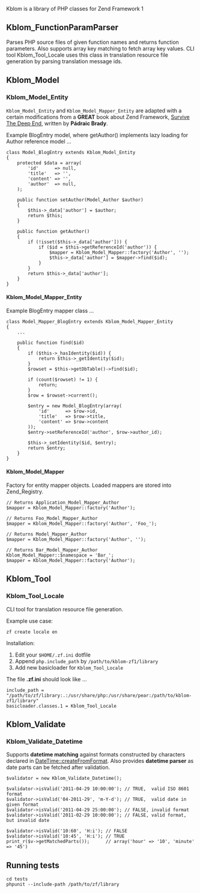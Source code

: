 Kblom is a library of PHP classes for Zend Framework 1

## Kblom_FunctionParamParser

Parses PHP source files of given function names and returns function
parameters. Also supports array key matching to fetch array key values.
CLI tool Kblom_Tool_Locale uses this class in translation resource file
generation by parsing translation message ids.

## Kblom_Model

### Kblom_Model_Entity

`Kblom_Model_Entity` and `Kblom_Model_Mapper_Entity` are adapted with a certain
modifications from a __GREAT__ book about Zend Framework,
[Survive The Deep End](http://survivethedeepend.com/), written by __Pádraic Brady__.

Example BlogEntry model, where getAuthor() implements lazy loading for Author
reference model ...

	class Model_BlogEntry extends Kblom_Model_Entity
	{
		protected $data = array(
			'id'      => null,
			'title'   => '',
			'content' => '',
			'author'  => null,
		);

		public function setAuthor(Model_Author $author)
		{
			$this->_data['author'] = $author;
			return $this;
		}

		public function getAuthor()
		{
			if (!isset($this->_data['author'])) {
				if ($id = $this->getReferenceId('author')) {
					$mapper = Kblom_Model_Mapper::factory('Author', '');
					$this->_data['author'] = $mapper->find($id);
				}
			}
			return $this->_data['author'];
		}
	}

#### Kblom_Model_Mapper_Entity

Example BlogEntry mapper class ...

	class Model_Mapper_BlogEntry extends Kblom_Model_Mapper_Entity
	{
		...

		public function find($id)
		{
			if ($this->_hasIdentity($id)) {
				return $this->_getIdentity($id);
			}
			$rowset = $this->getDbTable()->find($id);

			if (count($rowset) != 1) {
				return;
			}
			$row = $rowset->current();

			$entry = new Model_BlogEntry(array(
				'id'      => $row->id,
				'title'   => $row->title,
				'content' => $row->content
			));
			$entry->setReferenceId('author', $row->author_id);

			$this->_setIdentity($id, $entry);
			return $entry;
		}
	}

#### Kblom_Model_Mapper

Factory for entity mapper objects. Loaded mappers are stored into Zend_Registry.

	// Returns Application_Model_Mapper_Author
	$mapper = Kblom_Model_Mapper::factory('Author');

	// Returns Foo_Model_Mapper_Author
	$mapper = Kblom_Model_Mapper::factory('Author', 'Foo_');

	// Returns Model_Mapper_Author
	$mapper = Kblom_Model_Mapper::factory('Author', '');

	// Returns Bar_Model_Mapper_Author
	Kblom_Model_Mapper::$namespace = 'Bar_';
	$mapper = Kblom_Model_Mapper::factory('Author');


## Kblom_Tool

### Kblom_Tool_Locale

CLI tool for translation resource file generation.

Example use case:

	zf create locale en

Installation:

1. Edit your `$HOME/.zf.ini` dotfile
2. Append `php.include_path` by `/path/to/kblom-zf1/library`
3. Add new basicloader for `Kblom_Tool_Locale`

The file __.zf.ini__ should look like ...

	include_path = "/path/to/zf/library:.:/usr/share/php:/usr/share/pear:/path/to/kblom-zf1/library"
	basicloader.classes.1 = Kblom_Tool_Locale

## Kblom_Validate

### Kblom_Validate_Datetime

Supports __datetime matching__ against formats constructed by characters
declared in [DateTime::createFromFormat](http://www.php.net/manual/en/datetime.createfromformat.php).
Also provides __datetime parser__ as date parts can be fetched after validation.

	$validator = new Kblom_Validate_Datetime();

	$validator->isValid('2011-04-29 10:00:00'); // TRUE,  valid ISO 8601 format
	$validator->isValid('04-2011-29', 'm-Y-d'); // TRUE,  valid date in given format
	$validator->isValid('2011-04-29 25:00:00'); // FALSE, invalid format
	$validator->isValid('2011-02-29 10:00:00'); // FALSE, valid format, but invalid date
	
	$validator->isValid('10:60', 'H:i'); // FALSE
	$validator->isValid('10:45', 'H:i'); // TRUE
	print_r($v->getMatchedParts());      // array('hour' => '10', 'minute' => '45')

## Running tests

	cd tests
	phpunit --include-path /path/to/zf/library


